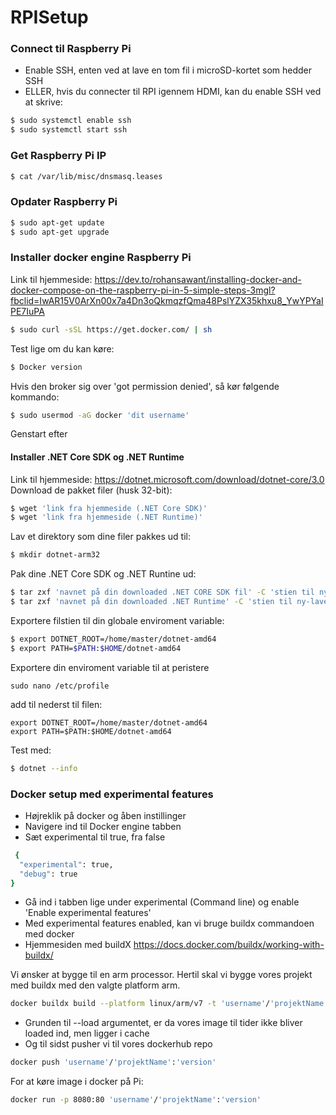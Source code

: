 # RPISetup
### Connect til Raspberry Pi
- Enable SSH, enten ved at lave en tom fil i microSD-kortet som hedder SSH
- ELLER, hvis du connecter til RPI igennem HDMI, kan du enable SSH ved at skrive:
```sh
$ sudo systemctl enable ssh
$ sudo systemctl start ssh
```
### Get Raspberry Pi IP
```sh
$ cat /var/lib/misc/dnsmasq.leases
```

### Opdater Raspberry Pi
```sh
$ sudo apt-get update
$ sudo apt-get upgrade
```

### Installer docker engine Raspberry Pi
Link til hjemmeside: https://dev.to/rohansawant/installing-docker-and-docker-compose-on-the-raspberry-pi-in-5-simple-steps-3mgl?fbclid=IwAR15V0ArXn00x7a4Dn3oQkmqzfQma48PslYZX35khxu8_YwYPYaIPE7IuPA
```sh
$ sudo curl -sSL https://get.docker.com/ | sh
```
Test lige om du kan køre:
```sh
$ Docker version
```

Hvis den broker sig over 'got permission denied', så kør følgende kommando:
```sh
$ sudo usermod -aG docker 'dit username'
```
Genstart efter

#### Installer .NET Core SDK og .NET Runtime
Link til hjemmeside: https://dotnet.microsoft.com/download/dotnet-core/3.0
Download de pakket filer (husk 32-bit):
```sh
$ wget 'link fra hjemmeside (.NET Core SDK)'
$ wget 'link fra hjemmeside (.NET Runtime)'
```
Lav et direktory som dine filer pakkes ud til:
```sh
$ mkdir dotnet-arm32
```

Pak dine .NET Core SDK og .NET Runtine ud:
```sh
$ tar zxf 'navnet på din downloaded .NET CORE SDK fil' -C 'stien til ny-lavet mappe'
$ tar zxf 'navnet på din downloaded .NET Runtime' -C 'stien til ny-lavet mappe'
```

Exportere filstien til din globale enviroment variable:
```sh
$ export DOTNET_ROOT=/home/master/dotnet-amd64
$ export PATH=$PATH:$HOME/dotnet-amd64
```

Exportere din enviroment variable til at peristere
```
sudo nano /etc/profile
```
add til nederst til filen:
```
export DOTNET_ROOT=/home/master/dotnet-amd64
export PATH=$PATH:$HOME/dotnet-amd64
```


Test med:
```sh
$ dotnet --info
```

### Docker setup med experimental features
- Højreklik på docker og åben instillinger
- Navigere ind til Docker engine  tabben
- Sæt experimental til true, fra false

```sh
 {
  "experimental": true,
  "debug": true
}
```
- Gå ind i tabben lige under experimental (Command line) og enable 'Enable experimental features'
- Med experimental features enabled, kan vi bruge buildx commandoen med docker
- Hjemmesiden med buildX https://docs.docker.com/buildx/working-with-buildx/

Vi ønsker at bygge til en arm processor. Hertil skal vi bygge vores projekt med buildx med den valgte platform arm.

```sh
docker buildx build --platform linux/arm/v7 -t 'username'/'projektName':'version' . --load 
```
- Grunden til --load argumentet, er da vores image til tider ikke bliver loaded ind, men ligger i cache
- Og til sidst pusher vi til vores dockerhub repo
```sh
docker push 'username'/'projektName':'version'
```

For at køre image i docker på Pi:
```sh
docker run -p 8080:80 'username'/'projektName':'version'
```
[//]: # (These are reference links used in the body of this note and get stripped out when the markdown processor does its job. There is no need to format nicely because it shouldn't be seen. Thanks SO - http://stackoverflow.com/questions/4823468/store-comments-in-markdown-syntax)


   [dill]: <https://github.com/joemccann/dillinger>
   [git-repo-url]: <https://github.com/joemccann/dillinger.git>
   [john gruber]: <http://daringfireball.net>
   [df1]: <http://daringfireball.net/projects/markdown/>
   [markdown-it]: <https://github.com/markdown-it/markdown-it>
   [Ace Editor]: <http://ace.ajax.org>
   [node.js]: <http://nodejs.org>
   [Twitter Bootstrap]: <http://twitter.github.com/bootstrap/>
   [jQuery]: <http://jquery.com>
   [@tjholowaychuk]: <http://twitter.com/tjholowaychuk>
   [express]: <http://expressjs.com>
   [AngularJS]: <http://angularjs.org>
   [Gulp]: <http://gulpjs.com>

   [PlDb]: <https://github.com/joemccann/dillinger/tree/master/plugins/dropbox/README.md>
   [PlGh]: <https://github.com/joemccann/dillinger/tree/master/plugins/github/README.md>
   [PlGd]: <https://github.com/joemccann/dillinger/tree/master/plugins/googledrive/README.md>
   [PlOd]: <https://github.com/joemccann/dillinger/tree/master/plugins/onedrive/README.md>
   [PlMe]: <https://github.com/joemccann/dillinger/tree/master/plugins/medium/README.md>
   [PlGa]: <https://github.com/RahulHP/dillinger/blob/master/plugins/googleanalytics/README.md>
